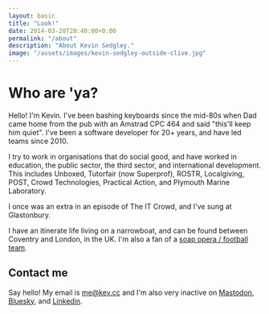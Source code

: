 ```yaml
---
layout: basic
title: "Look!"
date: 2014-03-20T20:40:00+0:00
permalink: "/about"
description: "About Kevin Sedgley."
image: "/assets/images/kevin-sedgley-outside-clive.jpg"
---
```


# Who are 'ya?

Hello! I'm Kevin. I've been bashing keyboards since the mid-80s when Dad came home from the pub with an Amstrad CPC 464 and said "this'll keep him quiet". I've been a software developer for 20+ years, and have led teams since 2010.

I try to work in organisations that do social good, and have worked in education, the public sector, the third sector, and international development. This includes Unboxed, Tutorfair (now Superprof), ROSTR, Localgiving, POST, Crowd Technologies, Practical Action, and Plymouth Marine Laboratory.

I once was an extra in an episode of <span class="text-decoration-wavy" style="text-decoration-style:wavy;" title="Look, he was sound at the time. You know who.">The IT Crowd</span>, and I've sung at Glastonbury.

I have an itinerate life living on a narrowboat, and can be found between Coventry and London, in the UK. I'm also a fan of a [soap opera / football team](//www.ccfc.co.uk).

## Contact me

Say hello! My email is [me@kev.cc](mailto:me@kev.cc) and I'm also very inactive on [Mastodon](//m.kev.cc/@kev), [Bluesky](//bsky.app/profile/kev.cc), and [Linkedin](//linkedin.com/thatkevin).
